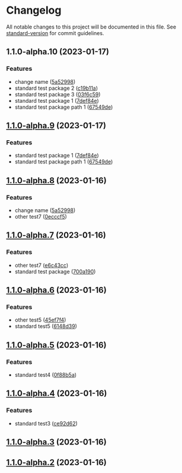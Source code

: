 # Changelog

All notable changes to this project will be documented in this file. See [standard-version](https://github.com/conventional-changelog/standard-version) for commit guidelines.

## 1.1.0-alpha.10 (2023-01-17)


### Features

* change name ([5a52998](https://github.com/zhuwei-ones/MyDemo/commit/5a52998b28e31df3bba9cb24de06e1eb5b1e85a0))
* standard test package  2 ([c19b11a](https://github.com/zhuwei-ones/MyDemo/commit/c19b11a723b158ae7d480d736a1c748619ad6cb9))
* standard test package  3 ([03f6c59](https://github.com/zhuwei-ones/MyDemo/commit/03f6c596fa5e8649b54ba11c9a68feeb8c7d2239))
* standard test package 1 ([7def84e](https://github.com/zhuwei-ones/MyDemo/commit/7def84e2eb4749134b4539617ae39ee708840232))
* standard test package path 1 ([67549de](https://github.com/zhuwei-ones/MyDemo/commit/67549dec9f03025ea998a5e996298ae6a5e048b3))

## [1.1.0-alpha.9](https://github.com/zhuwei-ones/MyDemo/compare/v1.1.0-alpha.8...v1.1.0-alpha.9) (2023-01-17)


### Features

* standard test package 1 ([7def84e](https://github.com/zhuwei-ones/MyDemo/commit/7def84e2eb4749134b4539617ae39ee708840232))
* standard test package path 1 ([67549de](https://github.com/zhuwei-ones/MyDemo/commit/67549dec9f03025ea998a5e996298ae6a5e048b3))

## [1.1.0-alpha.8](https://github.com/zhuwei-ones/MyDemo/compare/v1.1.0-alpha.7...v1.1.0-alpha.8) (2023-01-16)


### Features

* change name ([5a52998](https://github.com/zhuwei-ones/MyDemo/commit/5a52998b28e31df3bba9cb24de06e1eb5b1e85a0))
* other test7 ([0ecccf5](https://github.com/zhuwei-ones/MyDemo/commit/0ecccf54bd9afd7d43e9a8dd05e0a58bca36bd07))

## [1.1.0-alpha.7](https://github.com/zhuwei-ones/MyDemo/compare/v1.1.0-alpha.6...v1.1.0-alpha.7) (2023-01-16)


### Features

* other test7 ([e6c43cc](https://github.com/zhuwei-ones/MyDemo/commit/e6c43cc280d37bacec3d0ddfc4d10ecfeb366a63))
* standard test package ([700a190](https://github.com/zhuwei-ones/MyDemo/commit/700a190c466a0a3d4fc7ee818403b70f2898dadf))

## [1.1.0-alpha.6](https://github.com/zhuwei-ones/MyDemo/compare/v1.1.0-alpha.5...v1.1.0-alpha.6) (2023-01-16)


### Features

* other test5 ([45ef7f4](https://github.com/zhuwei-ones/MyDemo/commit/45ef7f424fc1bd2198d75dd998938e1ebe68cd7c))
* standard test5 ([6148d39](https://github.com/zhuwei-ones/MyDemo/commit/6148d39de5ac9007f6c38106eab9d8e76898458e))

## [1.1.0-alpha.5](https://github.com/zhuwei-ones/MyDemo/compare/v1.1.0-alpha.4...v1.1.0-alpha.5) (2023-01-16)


### Features

* standard test4 ([0f88b5a](https://github.com/zhuwei-ones/MyDemo/commit/0f88b5a0019d3207799924589d0faf4709ab7645))

## [1.1.0-alpha.4](https://github.com/zhuwei-ones/MyDemo/compare/v1.1.0-alpha.3...v1.1.0-alpha.4) (2023-01-16)


### Features

* standard test3 ([ce92d62](https://github.com/zhuwei-ones/MyDemo/commit/ce92d620aebce51086ab88575d5ce25a99b2c642))

## [1.1.0-alpha.3](https://github.com/zhuwei-ones/MyDemo/compare/v1.1.0-alpha.2...v1.1.0-alpha.3) (2023-01-16)

## [1.1.0-alpha.2](https://github.com/zhuwei-ones/MyDemo/compare/v1.0.1...v1.1.0-alpha.2) (2023-01-16)
